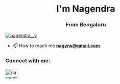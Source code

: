 <h1 align="center">I'm Nagendra</h1>
<h3 align="center">From Bengaluru</h3>

<p align="left"> <a href="https://twitter.com/nagendra__y" target="blank"><img src="https://img.shields.io/twitter/follow/nagendra__y?logo=twitter&style=for-the-badge" alt="nagendra__y" /></a> </p>

- 📫 How to reach me **nagynv@gmail.com**

<h3 align="left">Connect with me:</h3>
<p align="left">
<a href="https://twitter.com/nagendra__y" target="blank"><img align="center" src="https://raw.githubusercontent.com/rahuldkjain/github-profile-readme-generator/master/src/images/icons/Social/twitter.svg" alt="nagendra__y" height="30" width="40" /></a>
</p>

